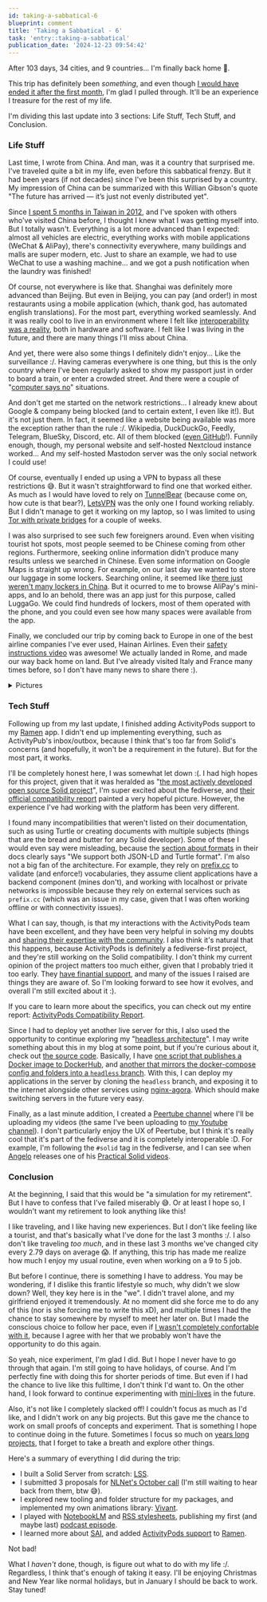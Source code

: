 ```yaml
---
id: taking-a-sabbatical-6
blueprint: comment
title: 'Taking a Sabbatical - 6'
task: 'entry::taking-a-sabbatical'
publication_date: '2024-12-23 09:54:42'
---
```


After 103 days, 34 cities, and 9 countries... I'm finally back home 🥳.

This trip has definitely been _something_, and even though [I would have ended it after the first month](https://noeldemartin.com/tasks/taking-a-sabbatical#comment-4), I'm glad I pulled through. It'll be an experience I treasure for the rest of my life.

I'm dividing this last update into 3 sections: Life Stuff, Tech Stuff, and Conclusion.

### Life Stuff

Last time, I wrote from China. And man, was it a country that surprised me. I've traveled quite a bit in my life, even before this sabbatical frenzy. But it had been years (if not decades) since I've been this surprised by a country. My impression of China can be summarized with this Willian Gibson's quote "The future has arrived — it’s just not evenly distributed yet".

Since [I spent 5 months in Taiwan in 2012](https://noeldemartin.com/blog/10-years-as-a-software-developer#2012-seizing-the-opportunity), and I've spoken with others who've visited China before, I thought I knew what I was getting myself into. But I totally wasn't. Everything is a lot more advanced than I expected: almost all vehicles are electric, everything works with mobile applications (WeChat & AliPay), there's connectivity everywhere, many buildings and malls are super modern, etc. Just to share an example, we had to use WeChat to use a washing machine... and we got a push notification when the laundry was finished!

Of course, not everywhere is like that. Shanghai was definitely more advanced than Beijing. But even in Beijing, you can pay (and order!) in most restaurants using a mobile application (which, thank god, has automated english translations). For the most part, everything worked seamlessly. And it was really cool to live in an environment where I felt like [interoperability was a reality](https://noeldemartin.com/blog/skeuomorphic-software), both in hardware and software. I felt like I was living in the future, and there are many things I'll miss about China.

And yet, there were also some things I definitely didn't enjoy... Like the surveillance :/. Having cameras everywhere is one thing, but this is the only country where I've been regularly asked to show my passport just in order to board a train, or enter a crowded street. And there were a couple of "[computer says no](https://www.youtube.com/watch?v=x0YGZPycMEU)" situations.

And don't get me started on the network restrictions... I already knew about Google & company being blocked (and to certain extent, I even like it!). But it's not just them. In fact, it seemed like a website being available was more the exception rather than the rule :/. Wikipedia, DuckDuckGo, Feedly, Telegram, BlueSky, Discord, etc. All of them blocked ([even GitHub](https://www.reddit.com/r/China/comments/v8fv0p/why_is_github_so_slow_in_china_recently/)!). Funnily enough, though, my personal website and self-hosted Nextcloud instance worked... And my self-hosted Mastodon server was the only social network I could use!

Of course, eventually I ended up using a VPN to bypass all these restrictions 😅. But it wasn't straightforward to find one that worked either. As much as I would have loved to rely on [TunnelBear](https://www.tunnelbear.com/) (because come on, how cute is that bear?), [LetsVPN](https://letsvpn.world/?hl=en) was the only one I found working reliably. But I didn't manage to get it working on my laptop, so I was limited to using [Tor with private bridges](https://bridges.torproject.org/) for a couple of weeks.

I was also surprised to see such few foreigners around. Even when visiting tourist hot spots, most people seemed to be Chinese coming from other regions. Furthermore, seeking online information didn't produce many results unless we searched in Chinese. Even some information on Google Maps is straight up wrong. For example, on our last day we wanted to store our luggage in some lockers. Searching online, it seemed like [there just weren't many lockers in China](https://www.reddit.com/r/travelchina/comments/1d65pwh/comment/l6qblxu/). But it ocurred to me to browse AliPay's mini-apps, and lo an behold, there was an app just for this purpose, called LuggaGo. We could find hundreds of lockers, most of them operated with the phone, and you could even see how many spaces were available from the app.

Finally, we concluded our trip by coming back to Europe in one of the best airline companies I've ever used, Hainan Airlines. Even their [safety instructions video](https://www.youtube.com/watch?v=GwUD0awD06E) was awesome! We actually landed in Rome, and made our way back home on land. But I've already visited Italy and France many times before, so I don't have many news to share there :).

<details>

<summary>Pictures</summary>

<figure>
<img src="/img/tasks/sabbatical/shanghai-battery-packs.jpg" alt="Mobile battery packs for rental in the middle of the street.">
<figcaption>
Yet another example of China's modernity, rental battery packs in the middle of the street. Which you rent using a QR code, of course.
</figcaption>
</figure>

<figure>
<img src="/img/tasks/sabbatical/shanghai-bike-battery-packs.jpg" alt="A motorbike carrying a portable battery pack station.">
<figcaption>
... and you can find these everywhere. Like attached to a bike anywhere in the street. 
</figcaption>
</figure>

<figure>
<img src="/img/tasks/sabbatical/beijing-great-wall-cat.jpg" alt="A cat atop the Great Wall of China.">
<figcaption>
Yep, even atop the Great Wall of China you can find cats :).
</figcaption>
</figure>

<figure>
<img src="/img/tasks/sabbatical/beijing-maliandao-tea-market.jpg" alt="Statue of a man drinking tea.">
<figcaption>
A <a href="https://en.wikipedia.org/wiki/Lu_Yu" target="_blank">Lu Yu</a> statue outside a Tea Mall in Beijing's Maliandao street. You read that right, <em>a tea mall</em>. 3 floors full of tea shops. One of my favourite places of the trip :D.
</figcaption>
</figure>

<figure>
<img src="/img/tasks/sabbatical/home-gaiwan.jpg" alt="A Gaiwan tea set in my desk.">
<figcaption>
Finally back home, I'm looking forward to using my new Gaiwan set whilst I work. If you don't know what that is, check out <a href="https://notesonwork.transistor.fm/episodes/how-to-drink-tea" target="_blank">how to drink tea</a>.
</figcaption>
</figure>

<figure>
<img src="/img/tasks/sabbatical/home-hobbit-hole.jpg" alt="A Christmas hobbit hole figurine.">
<figcaption>
This year's Christmas decorations will feature a Christmas hobbit hole from the <a href="https://www.wetaworkshop.com/" target="_blank">Wētā Workshop</a>, next to a <a href="https://en.wikipedia.org/wiki/Gr%C3%BDla" target="_blank">Grýla</a> statue from Iceland.
</figcaption>
</figure>

</details>

### Tech Stuff

Following up from my last update, I finished adding ActivityPods support to my [Ramen](https://ramen.noeldemartin.com) app. I didn't end up implementing everything, such as ActivityPub's inbox/outbox, because I think that's too far from Solid's concerns (and hopefully, it won't be a requirement in the future). But for the most part, it works.

I'll be completely honest here, I was somewhat let down :(. I had high hopes for this project, given that it was heralded as "[the most actively developed open source Solid project](https://forum.solidproject.org/t/inrupts-data-wallet/7836/10#:~:text=I%20have%20high%20hopes%20for%20activitypods%2C%20which%20is%20currently%20the%20most%20actively%20developed%20open%20source%20Solid%20project)", I'm super excited about the fediverse, and [their official compatibility report](https://activitypods.org/specs/solid) painted a very hopeful picture. However, the experience I've had working with the platform has been very different.

I found many incompatibilities that weren't listed on their documentation, such as using Turtle or creating documents with multiple subjects (things that are the bread and butter for any Solid developer). Some of these I would even say were misleading, because the [section about formats](https://activitypods.org/specs/solid) in their docs clearly says "We support both JSON-LD and Turtle format". I'm also not a big fan of the architecture. For example, they rely on [prefix.cc](https://prefix.cc/) to validate (and enforce!) vocabularies, they assume client applications have a backend component (mines don't), and working with localhost or private networks is impossible because they rely on external services such as `prefix.cc` (which was an issue in my case, given that I was often working offline or with connectivity issues).

What I can say, though, is that my interactions with the ActivityPods team have been excellent, and they have been very helpful in solving my doubts and [sharing their expertise with the community](https://forum.solidproject.org/t/integrating-activitypub-within-solid-specs/8355). I also think it's natural that this happens, because ActivityPods is definitely a fediverse-first project, and they're still working on the Solid compatibility. I don't think my current opinion of the project matters too much either, given that I probably tried it too early. They [have finantial support](https://nlnet.nl/project/ActivityPods/), and many of the issues I raised are things they are aware of. So I'm looking forward to see how it evolves, and overall I'm still excited about it :).

If you care to learn more about the specifics, you can check out my entire report: [ActivityPods Compatibility Report](https://github.com/NoelDeMartin/ramen/blob/main/docs/activitypods.md).

Since I had to deploy yet another live server for this, I also used the opportunity to continue exploring my "[headless architecture](https://noeldemartin.com/tasks/housekeeping-2023#comment-3:~:text=I%20came%20up%20with%20is%20basically%20a%20Docker%2Ddriven%20architecture%2C%20with%20something%20I%27m%20calling%20%22headless%22%20deploys%2C%20and%20served%20with%20nginx%2Dagora.)". I may write something about this in my blog at some point, but if you're curious about it, check out [the source code](https://github.com/NoelDeMartin/rem/). Basically, I have [one script that publishes a Docker image to DockerHub](https://github.com/NoelDeMartin/rem/blob/main/.github/workflows/dockerhub.yml), and [another that mirrors the docker-compose config and folders into a `headless` branch](https://github.com/NoelDeMartin/rem/blob/main/.github/workflows/headless.yml). With this, I can deploy my applications in the server by cloning the `headless` branch, and exposing it to the internet alongside other services using [nginx-agora](https://github.com/noelDeMartin/nginx-agora). Which should make switching servers in the future very easy.

Finally, as a last minute addition, I created a [Peertube channel](https://spectra.video/c/noeldemartin/) where I'll be uploading my videos (the same I've been uploading to [my Youtube channel](https://www.youtube.com/@noeldemartin)). I don't particularly enjoy the UX of Peertube, but I think it's really cool that it's part of the fediverse and it is completely interoperable :D. For example, I'm following the `#solid` tag in the fediverse, and I can see when [Angelo](https://angelo.veltens.org) releases one of his [Practical Solid videos](https://tube.tchncs.de/c/practical_solid/videos).

### Conclusion

At the beginning, I said that this would be "a simulation for my retirement". But I have to confess that I've failed miserably 😅. Or at least I hope so, I wouldn't want my retirement to look anything like this!

I like traveling, and I like having new experiences. But I don't like feeling like a tourist, and that's basically what I've done for the last 3 months :/. I also don't like traveling _too much_, and in these last 3 months we've changed city every 2.79 days on average 😱. If anything, this trip has made me realize how much I enjoy my usual routine, even when working on a 9 to 5 job.

But before I continue, there is something I have to address. You may be wondering, if I dislike this frantic lifestyle so much, why didn't we slow down? Well, they key here is in the "we". I didn't travel alone, and my girlfriend enjoyed it tremendously. At no moment did she force me to do any of this (nor is she forcing me to write this xD), and multiple times I had the chance to stay somewhere by myself to meet her later on. But I made the conscious choice to follow her pace, even if [I wasn't completely confortable with it](https://en.wikipedia.org/wiki/Comfort_zone), because I agree with her that we probably won't have the opportunity to do this again.

So yeah, nice experiment, I'm glad I did. But I hope I never have to go through that again. I'm still going to have holidays, of course. And I'm perfectly fine with doing this for shorter periods of time. But even if I had the chance to live like this fulltime, I don't think I'd want to. On the other hand, I look forward to continue experimenting with [mini-lives](https://kadavy.net/blog/posts/mini-lives/) in the future.

Also, it's not like I completely slacked off! I couldn't focus as much as I'd like, and I didn't work on any big projects. But this gave me the chance to work on small proofs of concepts and experiment. That is something I hope to continue doing in the future. Sometimes I focus so much on [years long projects](https://noeldemartin.com/tasks/implementing-a-recipes-manager-using-solid), that I forget to take a breath and explore other things.

Here's a summary of everything I did during the trip:

- I built a Solid Server from scratch: [LSS](https://github.com/noelDeMartin/lss).
- I submitted 3 proposals for [NLNet's October call](https://nlnet.nl/news/2024/20240601-call.html) (I'm still waiting to hear back from them, btw 😅).
- I explored new tooling and folder structure for my packages, and implemented my own animations library: [Vivant](https://noeldemartin.github.io/vivant/).
- I played with [NotebookLM](https://notebooklm.google.com/) and [RSS stylesheets](https://www.rss.style/), publishing my first (and maybe last) [podcast episode](https://noeldemartin.com/podcast/feed.xml).
- I learned more about [SAI](https://solid.github.io/data-interoperability-panel/specification/), and added [ActivityPods support](https://github.com/NoelDeMartin/ramen/blob/main/docs/activitypods.md) to [Ramen](https://ramen.noeldemartin.com).

Not bad!

What I _haven't_ done, though, is figure out what to do with my life :/. Regardless, I think that's enough of taking it easy. I'll be enjoying Christmas and New Year like normal holidays, but in January I should be back to work. Stay tuned!
